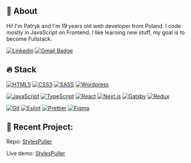 ## 👋 About

Hi! I'm Patryk and I'm 19 years old web developer from Poland. I code mostly in JavaScript on Frontend. I like learning new stuff, my goal is to become Fullstack.

[![Linkedin](https://img.shields.io/badge/-LinkedIn-blue?style=flat-square&logo=Linkedin&logoColor=white&link=https://www.linkedin.com/in/patrykbunix/)](https://www.linkedin.com/in/patrykbunix/)
[![Gmail Badge](https://img.shields.io/badge/-Gmail-c14438?style=flat-square&logo=Gmail&logoColor=white&link=mailto:patrykbunix@gmail.com)](mailto:patrykbunix@gmail.com)

## 🔥 Stack

[![HTML5](https://img.shields.io/badge/-HTML5-black?style=flat-square&logo=html5&logoColor=white)](https://github.com/PatrykBuniX)
[![CSS3](https://img.shields.io/badge/-CSS3-black?style=flat-square&logo=css3&logoColor=white)](https://github.com/PatrykBuniX)
[![SASS](https://img.shields.io/badge/-SASS-black?style=flat-square&logo=Sass&logoColor=white)](https://github.com/PatrykBuniX)
[![Wordpress](https://img.shields.io/badge/-Wordpress-black?style=flat-square&logo=Wordpress&logoColor=white)](https://github.com/PatrykBuniX)

[![JavaScript](https://img.shields.io/badge/-JavaScript-black?style=flat-square&logo=javascript&logoColor=white)](https://github.com/PatrykBuniX)
[![TypeScript](https://img.shields.io/badge/-TypeScript-black?style=flat-square&logo=typescript&logoColor=white)](https://github.com/PatrykBuniX)
[![React](https://img.shields.io/badge/-React-black?style=flat-square&logo=react&logoColor=white)](https://github.com/PatrykBuniX)
[![Next.js](https://img.shields.io/badge/-Next.js-black?style=flat-square&logo=Next.js&logoColor=white)](https://github.com/PatrykBuniX)
[![Gatsby](https://img.shields.io/badge/-Gatsby-black?style=flat-square&logo=Gatsby&logoColor=white)](https://github.com/PatrykBuniX)
[![Redux](https://img.shields.io/badge/-Redux-black?style=flat-square&logo=Redux&logoColor=white)](https://github.com/PatrykBuniX)

[![Git](https://img.shields.io/badge/-Git-black?style=flat-square&logo=git&logoColor=white)](https://github.com/PatrykBuniX)
[![Eslint](https://img.shields.io/badge/-Eslint-black?style=flat-square&logo=Eslint&logoColor=white)](https://github.com/PatrykBuniX)
[![Prettier](https://img.shields.io/badge/-Prettier-black?style=flat-square&logo=Prettier&logoColor=white)](https://github.com/PatrykBuniX)
[![Figma](https://img.shields.io/badge/-Figma-black?style=flat-square&logo=Figma&logoColor=white)](https://github.com/PatrykBuniX)

## 🚀 Recent Project:

Repo: [StylesPuller](https://github.com/PatrykBuniX/styles-puller)

Live demo: [StylesPuller](https://styles-puller.vercel.app/)
